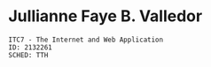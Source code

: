 # Jullianne Faye B. Valledor
    ITC7 - The Internet and Web Application
    ID: 2132261
    SCHED: TTH 